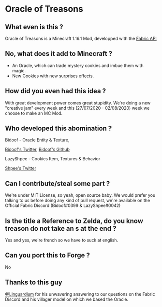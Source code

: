 # Oracle of Treasons

## What even is this ?

Oracle of Treasons is a Minecraft 1.16.1 Mod, developped with the [Fabric API](https://fabricmc.net/)

## No, what does it add to Minecraft ?

* An Oracle, which can trade mystery cookies and imbue them with magic.
* New Cookies with new surprises effects.

## How did you even had this idea ?

With great development power comes great stupidity.
We're doing a new "creative jam" every week and this (27/07/2020 - 02/08/2020) week we choose to make an MC Mod.

## Who developed this abomination ?

Bidoof - Oracle Entity & Texture, 

[Bidoof's Twitter](https://twitter.com/BidoofGekkouga), [Bidoof's Github](https://github.com/Camille-Gouneau)

LazyShpee - Cookies Item, Textures & Behavior

[Shpee's Twitter](https://github.com/LazyShpee)

## Can I contribute/steal some part ?

We're under MIT License, so yeah, open source baby.
We would prefer you talking to us before doing any kind of pull request, we're available on the Official Fabric Discord (Bidoof#0399 & LazyShpee#0042)

## Is the title a Reference to Zelda, do you know treason do not take an s at the end ?

Yes and yes, we're french so we have to suck at english.

## Can you port this to Forge ?

No

## Thanks to this guy

[@Linguardium](https://github.com/Linguardium) for his unwavering answering to our questions on the Fabric Discord and his villager model on which we based the Oracle.

